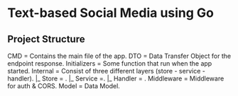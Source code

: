 # Text-based Social Media using Go

## Project Structure
CMD = Contains the main file of the app.
DTO = Data Transfer Object for the endpoint response.
Initializers = Some function that run when the app started.
Internal = Consist of three different layers (store - service - handler).
    |_ Store = .
    |_ Service =.
    |_ Handler = .
Middleware = Middleware for auth & CORS.
Model = Data Model.
